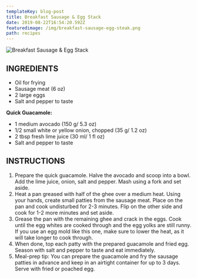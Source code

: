 ```yaml
---
templateKey: blog-post
title: Breakfast Sausage & Egg Stack
date: 2019-08-22T16:54:20.592Z
featuredimage: /img/breakfast-sausage-egg-steak.png
path: recipes
---
```

![Breakfast Sausage & Egg Stack](/img/breakfast-sausage-egg-steak.png)
## INGREDIENTS

- Oil for frying
- Sausage meat (6 oz)
- 2 large eggs
- Salt and pepper to taste

**Quick Guacamole:**

- 1 medium avocado (150 g/ 5.3 oz)
- 1/2 small white or yellow onion, chopped (35 g/ 1.2 oz)
- 2 tbsp fresh lime juice (30 ml/ 1 fl oz)
- Salt and pepper to taste

## INSTRUCTIONS

1. Prepare the quick guacamole. Halve the avocado and scoop into a bowl. Add the lime juice, onion, salt and pepper. Mash using a fork and set aside.
2. Heat a pan greased with half of the ghee over a medium heat. Using your hands, create small patties from the sausage meat. Place on the pan and cook undisturbed for 2-3 minutes. Flip on the other side and cook for 1-2 more minutes and set aside.
3. Grease the pan with the remaining ghee and crack in the eggs. Cook until the egg whites are cooked through and the egg yolks are still runny. If you use an egg mold like this one, make sure to lower the heat, as it will take longer to cook through.
4. When done, top each patty with the prepared guacamole and fried egg. Season with salt and pepper to taste and eat immediately.
5. Meal-prep tip: You can prepare the guacamole and fry the sausage patties in advance and keep in an airtight container for up to 3 days. Serve with fried or poached egg.
